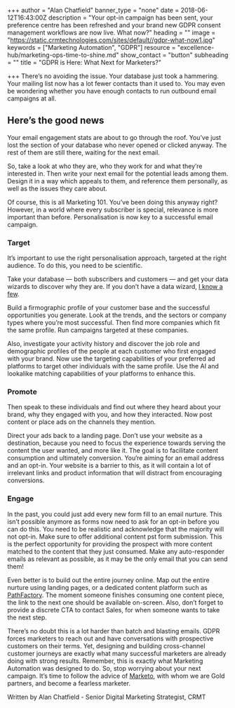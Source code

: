 +++
author = "Alan Chatfield"
banner_type = "none"
date = 2018-06-12T16:43:00Z
description = "Your opt-in campaign has been sent, your preference centre has been refreshed and your brand new GDPR consent management workflows are now live. What now?"
heading = ""
image = "https://static.crmtechnologies.com/sites/default//gdpr-what-now1.jpg"
keywords = ["Marketing Automation", "GDPR"]
resource = "excellence-hub/marketing-ops-time-to-shine.md"
show_contact = "button"
subheading = ""
title = "GDPR is Here: What Next for Marketers?"

+++
There’s no avoiding the issue. Your database just took a hammering. Your mailing list now has a lot fewer contacts than it used to. You may even be wondering whether you have enough contacts to run outbound email campaigns at all.

## Here’s the good news

Your email engagement stats are about to go through the roof. You’ve just lost the section of your database who never opened or clicked anyway. The rest of them are still there, waiting for the next email.

So, take a look at who they are, who they work for and what they’re interested in. Then write your next email for the potential leads among them. Design it in a way which appeals to them, and reference them personally, as well as the issues they care about.

Of course, this is all Marketing 101. You’ve been doing this anyway right? However, in a world where every subscriber is special, relevance is more important than before. Personalisation is now key to a successful email campaign.

### Target

It’s important to use the right personalisation approach, targeted at the right audience. To do this, you need to be scientific.

Take your database — both subscribers and customers — and get your data wizards to discover why they are. If you don’t have a data wizard, [I know a few](https://www.crmtechnologies.com/what-we-do/data-analytics "Data services").

Build a firmographic profile of your customer base and the successful opportunities you generate. Look at the trends, and the sectors or company types where you’re most successful. Then find more companies which fit the same profile. Run campaigns targeted at these companies.

Also, investigate your activity history and discover the job role and demographic profiles of the people at each customer who first engaged with your brand. Now use the targeting capabilities of your preferred ad platforms to target other individuals with the same profile. Use the AI and lookalike matching capabilities of your platforms to enhance this.

### Promote

Then speak to these individuals and find out where they heard about your brand, why they engaged with you, and how they interacted. Now post content or place ads on the channels they mention.

Direct your ads back to a landing page. Don’t use your website as a destination, because you need to focus the experience towards serving the content the user wanted, and more like it. The goal is to facilitate content consumption and ultimately conversion. You‘re aiming for an email address and an opt-in. Your website is a barrier to this, as it will contain a lot of irrelevant links and product information that will distract from encouraging conversions.

### Engage

In the past, you could just add every new form fill to an email nurture. This isn’t possible anymore as forms now need to ask for an opt-in before you can do this. You need to be realistic and acknowledge that the majority will not opt-in. Make sure to offer additional content pst form submission. This is the perfect opportunity for providing the prospect with more content matched to the content that they just consumed. Make any auto-responder emails as relevant as possible, as it may be the only email that you can send them!

Even better is to build out the entire journey online. Map out the entire nurture using landing pages, or a dedicated content platform such as [PathFactory](https://www.pathfactory.com/ "PathFactory - Marketing technology"). The moment someone finishes consuming one content piece, the link to the next one should be available on-screen. Also, don’t forget to provide a discrete CTA to contact Sales, for when someone wants to take the next step.

There’s no doubt this is a lot harder than batch and blasting emails. GDPR forces marketers to reach out and have conversations with prospective customers on their terms. Yet, designing and building cross-channel customer journeys are exactly what many successful marketers are already doing with strong results. Remember, this is exactly what Marketing Automation was designed to do. So, stop worrying about your next campaign. It’s time to follow the advice of [Marketo](https://www.crmtechnologies.com/what-we-do/technology-services/Marketo "Marketo partner"), with whom we are Gold partners, and become a fearless marketer.

Written by Alan Chatfield - Senior Digital Marketing Strategist, CRMT
